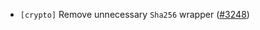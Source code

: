 - `[crypto]` Remove unnecessary `Sha256` wrapper
  ([\#3248](https://github.com/cometbft/cometbft/pull/3248))
